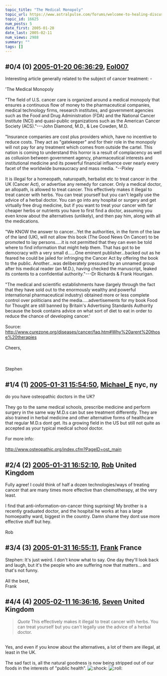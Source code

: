 ```yaml
---
topic_title: "The Medical Monopoly"
topic_url: https://www.astralpulse.com/forums/welcome-to-healing-discussions!/the-medical-monopoly
topic_id: 16625
num_posts: 5
date_first: 2005-01-20
date_last: 2005-02-11
num_views: 2988
summary: ""
tags: []
---
```


## \#0/4 (0) [2005-01-20 06:36:29](https://www.astralpulse.com/forums/index.php?msg=143860), [Eol007](https://www.astralpulse.com/forums/profile/?u=1893)  ##
<section>
Interesting article generally related to the subject of cancer treatment: -
<br>
<br>
'The Medical Monopoly
<br>
<br>
"The field of U.S. cancer care is organized around a medical monopoly that ensures a continuous flow of money to the pharmaceutical companies, medical technology firms, research institutes, and government agencies such as the Food and Drug Administration (FDA) and the National Cancer Institute (NCI) and quasi-public organizations such as the American Cancer Society (ACS)."---John Diamond, M.D., &amp; Lee Cowden, M.D.
<br>
<br>
"Insurance companies are cost plus providers which, have no incentive to reduce costs. They act as "gatekeeper" and for their role in the monopoly will not pay for any treatment which comes from outside the cartel. This nation is coming to understand this horror is a result of complacency as well as collusion between government agency, pharmaceutical interests and institutional medicine and its powerful financial influence over nearly every facet of the worldwide bureaucracy and mass media. "--Pixley
<br>
<br>
It is illegal for a homeopath, naturopath, herbalist etc to treat cancer in the UK (Cancer Act), or advertise any remedy for cancer. Only a medical doctor, an allopath, is allowed to treat cancer. This effectively makes it illegal to treat cancer with herbs. You can treat yourself but you can't legally use the advice of a herbal doctor. You can go into any hospital or surgery and get virtually free drug medicine, but if you want to treat your cancer with far cheaper herbs or nutrients you have to first find a doctor, assuming you even know about the alternatives (unlikely), and then pay him, along with all the medications.
<br>
<br>
"We KNOW the answer to cancer...Yet the authorities, in the form of the law of the land (UK), will not allow this book (The Good News On Cancer) to be promoted to lay persons.....it is not permitted that they can even be told where to find information that might help them. That has got to be democracy with a very small d......One eminent publisher...backed out as he feared he could be jailed for infringing the Cancer Act by offering the book to the public. Another...was deliberately pressured by an unnamed group after his medical reader (an M.D.), having checked the manuscript, leaked its contents to a confidential authority."---Dr Richards &amp; Frank Hourigan.
<br>
<br>
"The medical and scientific establishments have (largely through the fact that they have sold out to the enormously wealthy and powerful international pharmaceutical industry) obtained more or less complete control over politicians and the media.....advertisements for my book Food for Thought are still banned by Britain's Advertising Standards Authority because the book contains advice on what sort of diet to eat in order to reduce the chance of developing cancer.'
<br>
<br>
Source:
<a class="bbc_link" href="http://www.curezone.org/diseases/cancer/faq.htm#Why%20arent%20those%20therapies" rel="noopener" target="_blank">
 http://www.curezone.org/diseases/cancer/faq.htm#Why%20arent%20those%20therapies
</a>
<br>
<br>
Cheers,
<br>
<br>
<br>
<br>
Stephen
</section>

## \#1/4 (1) [2005-01-31 15:54:50](https://www.astralpulse.com/forums/index.php?msg=146153), [Michael_E](https://www.astralpulse.com/forums/profile/?u=2864) nyc, ny ##
<section>
do you have osteopathic doctors in the UK?
<br>
<br>
They go to the same medical schools, prescribe medicine and perform surgery in the same way M.D.s can but see treatment differently. They are also trained in herbal medicine and other alternative forms of healthcare that regular M.D.s dont get. Its a growing field in the US but still not quite as accepted as your typical medical school doctor.
<br>
<br>
For more info:
<br>
<br>
<a class="bbc_link" href="http://www.osteopathic.org/index.cfm?PageID=ost_main" rel="noopener" target="_blank">
 http://www.osteopathic.org/index.cfm?PageID=ost_main
</a>
</section>

## \#2/4 (2) [2005-01-31 16:52:10](https://www.astralpulse.com/forums/index.php?msg=146168), [Rob](https://www.astralpulse.com/forums/profile/?u=65) United Kingdom ##
<section>
Fully agree! I could think of half a dozen technologies/ways of treating cancer that are many times more effective than chemotherapy, at the very least.
<br>
<br>
I find that anti-information-on-cancer thing suprising! My brother is a recently graduated doctor, and the hospital he works at has a large homoepathy ward, biggest in the country. Damn shame they dont use more effective stuff but hey.
<br>
<br>
Rob
</section>

## \#3/4 (3) [2005-01-31 16:55:11](https://www.astralpulse.com/forums/index.php?msg=146169), [Frank](https://www.astralpulse.com/forums/profile/?u=359) France ##
<section>
Stephen: It's just weird. I don't know what to say. One day they'll look back and laugh, but it's the people who are suffering now that matters... and that's not funny.
<br>
<br>
All the best,
<br>
Frank
</section>

## \#4/4 (4) [2005-02-11 16:36:16](https://www.astralpulse.com/forums/index.php?msg=148485), [Seven](https://www.astralpulse.com/forums/profile/?u=6408) United Kingdom ##
<section>
<blockquote class="bbc_standard_quote">
 <cite>
  Quote
 </cite>
 This effectively makes it illegal to treat cancer with herbs. You can treat yourself but you can't legally use the advice of a herbal doctor.
</blockquote>
<br>
Yes, and even if you know about the alternatives, a lot of them are illegal, at least in the UK.
<br>
<br>
The sad fact is, all the natural goodness is now being stripped out of our foods in the interests of "public health".
<img alt=":shock:" class="smiley" src="https://www.astralpulse.com/forums/Smileys/fugue/shocked.png" title="Shocked"/>
<img alt=":roll:" class="smiley" src="https://www.astralpulse.com/forums/Smileys/fugue/rolleyes.png" title="Roll Eyes"/>
</section>